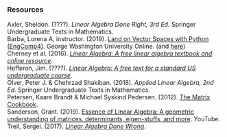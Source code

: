 ### Resources

Axler, Sheldon. (????). _Linear Algebra Done Right, 3rd Ed_. Springer Undergraduate Texts in Mathematics.<br>
Barba, Lorena A, instructor. (2019). [Land on Vector Spaces with Python (EngComp4)](https://openedx.seas.gwu.edu/courses/course-v1:GW+EngComp4+2019/about). George Washington University Online. (and [here](https://github.com/engineersCode/EngComp4_landlinear))<br>
Cherney et al. (2016). [_Linear Algebra: A free linear algebra textbook and online resource_](https://www.math.ucdavis.edu/~linear/).<br>
Hefferon, Jim. (????). [_Linear Algebra: A free text for a standard US undergraduate course_](http://joshua.smcvt.edu/linearalgebra/#current_version).<br>
Olver, Peter J. & Chehrzad Shakiban. (2018). _Applied Linear Algebra, 2nd Ed_. Springer Undergraduate Texts in Mathematics.<br>
Petersen, Kaare Brandt & Michael Syskind Pedersen. (2012). [The Matrix Cookbook](https://www.math.uwaterloo.ca/~hwolkowi/matrixcookbook.pdf).<br>
Sanderson, Grant. (2019). [Essence of Linear Algebra: A geometric understanding of matrices, determinants, eigen-stuffs, and more](https://www.youtube.com/playlist?list=PLZHQObOWTQDPD3MizzM2xVFitgF8hE_ab). YouTube.<br>
Treil, Sergei. (2017). [_Linear Algebra Done Wrong_](https://www.math.brown.edu/streil/papers/LADW/).<br>
